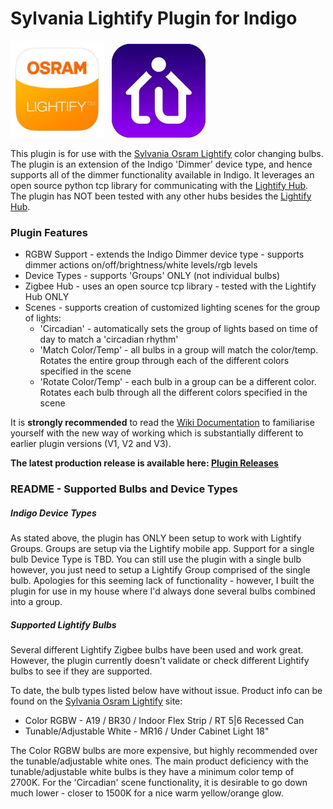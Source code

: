 # Sylvania Lightify Plugin for Indigo

<img src="/assets/img/lightify-icon.png" width="150"/>&nbsp;&nbsp;&nbsp;<img src="/assets/img/indigo-icon.png" width="150"/>

This plugin is for use with the [Sylvania Osram Lightify][2] color changing bulbs. The plugin is an extension of the Indigo 'Dimmer'
device type, and hence supports all of the dimmer functionality available in Indigo. It leverages an open source python tcp library
for communicating with the [Lightify Hub][1]. The plugin has NOT been tested with any other hubs besides the [Lightify Hub][1].

### Plugin Features
* RGBW Support - extends the Indigo Dimmer device type - supports dimmer actions on/off/brightness/white levels/rgb levels
* Device Types - supports 'Groups' ONLY (not individual bulbs)
* Zigbee Hub - uses an open source tcp library - tested with the Lightify Hub ONLY
* Scenes - supports creation of customized lighting scenes for the group of lights:
  * 'Circadian' - automatically sets the group of lights based on time of day to match a 'circadian rhythm'
  * 'Match Color/Temp' - all bulbs in a group will match the color/temp. Rotates the entire group through each of the different colors specified in the scene
  * 'Rotate Color/Temp' - each bulb in a group can be a different color. Rotates each bulb through all the different colors specified in the scene

It is **strongly recommended** to read the [Wiki Documentation][3] to familiarise yourself with the new way of working which is substantially different to earlier plugin versions (V1, V2 and V3).

**The latest production release is available here: [Plugin Releases][4]**

### README - Supported Bulbs and Device Types

##### Indigo Device Types
As stated above, the plugin has ONLY been setup to work with Lightify Groups. Groups are setup via the Lightify mobile app.
Support for a single bulb Device Type is TBD. You can still use the plugin with a single bulb however, you just need to
setup a Lightify Group comprised of the single bulb. Apologies for this seeming lack of functionality - however, I built the
plugin for use in my house where I'd always done several bulbs combined into a group.

##### Supported Lightify Bulbs
Several different Lightify Zigbee bulbs have been used and work great.
However, the plugin currently doesn't validate or check different Lightify bulbs to see if they are supported.

To date, the bulb types listed below have without issue. Product info can be found on the [Sylvania Osram Lightify][2] site:
  * Color RGBW - A19 / BR30 / Indoor Flex Strip / RT 5|6 Recessed Can
  * Tunable/Adjustable White - MR16 / Under Cabinet Light 18"

The Color RGBW bulbs are more expensive, but highly recommended over the tunable/adjustable white ones. The main
product deficiency with the tunable/adjustable white bulbs is they have a minimum color temp of 2700K. For the 'Circadian'
scene functionality, it is desirable to go down much lower - closer to 1500K for a nice warm yellow/orange glow.

[1]: https://consumer.sylvania.com/our-products/smart/getting-started/
[2]: https://consumer.sylvania.com/our-products/smart/sylvania-smart-zigbee-products-menu/index.jsp
[3]: https://github.com/rbdubz3/sylvania-lightify-indigo/wiki
[4]: https://github.com/rbdubz3/sylvania-lightify-indigo/releases